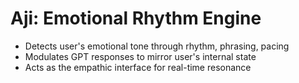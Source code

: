 # Aji: Emotional Rhythm Engine

- Detects user's emotional tone through rhythm, phrasing, pacing
- Modulates GPT responses to mirror user's internal state
- Acts as the empathic interface for real-time resonance
